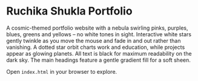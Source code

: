 # Ruchika Shukla Portfolio

A cosmic-themed portfolio website with a nebula swirling pinks, purples, blues, greens and yellows – no white tones in sight. Interactive white stars gently twinkle as you move the mouse and fade in and out rather than vanishing. A dotted star orbit charts work and education, while projects appear as glowing planets. All text is black for maximum readability on the dark sky. The main headings feature a gentle gradient fill for a soft sheen.

Open `index.html` in your browser to explore.
